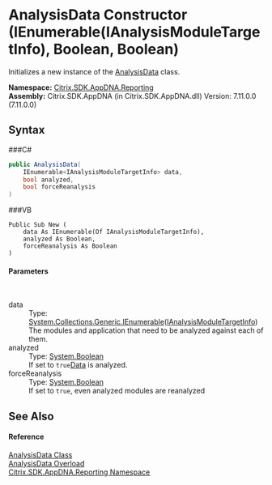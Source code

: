# AnalysisData Constructor (IEnumerable(IAnalysisModuleTargetInfo), Boolean, Boolean)
 

Initializes a new instance of the <a href="T_Citrix_SDK_AppDNA_Reporting_AnalysisData">AnalysisData</a> class.

**Namespace:**&nbsp;<a href="N_Citrix_SDK_AppDNA_Reporting">Citrix.SDK.AppDNA.Reporting</a><br />**Assembly:**&nbsp;Citrix.SDK.AppDNA (in Citrix.SDK.AppDNA.dll) Version: 7.11.0.0 (7.11.0.0)

## Syntax

###C#
```csharp
public AnalysisData(
	IEnumerable<IAnalysisModuleTargetInfo> data,
	bool analyzed,
	bool forceReanalysis
)
```

###VB
```vbnet
Public Sub New ( 
	data As IEnumerable(Of IAnalysisModuleTargetInfo),
	analyzed As Boolean,
	forceReanalysis As Boolean
)
```


#### Parameters
&nbsp;<dl><dt>data</dt><dd>Type: <a href="http://msdn2.microsoft.com/en-us/library/9eekhta0" target="_blank">System.Collections.Generic.IEnumerable</a>(<a href="T_Citrix_SDK_AppDNA_Interfaces_IAnalysisModuleTargetInfo">IAnalysisModuleTargetInfo</a>)<br />The modules and application that need to be analyzed against each of them.</dd><dt>analyzed</dt><dd>Type: <a href="http://msdn2.microsoft.com/en-us/library/a28wyd50" target="_blank">System.Boolean</a><br />If set to `true`<a href="P_Citrix_SDK_AppDNA_Reporting_AnalysisData_Data">Data</a> is analyzed.</dd><dt>forceReanalysis</dt><dd>Type: <a href="http://msdn2.microsoft.com/en-us/library/a28wyd50" target="_blank">System.Boolean</a><br />If set to `true`, even analyzed modules are reanalyzed</dd></dl>

## See Also


#### Reference
<a href="T_Citrix_SDK_AppDNA_Reporting_AnalysisData">AnalysisData Class</a><br /><a href="Overload_Citrix_SDK_AppDNA_Reporting_AnalysisData__ctor">AnalysisData Overload</a><br /><a href="N_Citrix_SDK_AppDNA_Reporting">Citrix.SDK.AppDNA.Reporting Namespace</a><br />